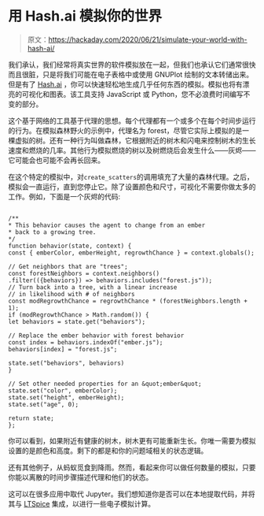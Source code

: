 # 用 Hash.ai 模拟你的世界

> 原文：<https://hackaday.com/2020/06/21/simulate-your-world-with-hash-ai/>

我们承认，我们经常将真实世界的软件模拟放在一起，但我们也承认它们通常很快而且很脏，只是将我们可能在电子表格中或使用 GNUPlot 绘制的文本转储出来。但是有了 [Hash.ai](https://hash.ai/) ，你可以快速轻松地生成几乎任何东西的模拟。模拟也将有漂亮的可视化和图表。该工具支持 JavaScript 或 Python，您不必浪费时间编写不变的部分。

这个基于网络的工具基于代理的思想。每个代理都有一个或多个在每个时间步运行的行为。在模拟森林野火的示例中，代理名为 forest，尽管它实际上模拟的是一棵虚拟的树。还有一种行为叫做森林，它根据附近的树木和闪电来控制树木的生长速度和燃烧的几率。其他行为模拟燃烧的树以及树燃烧后会发生什么——灰烬——它可能会也可能不会再长回来。

在这个特定的模拟中，对`create_scatters`的调用填充了大量的森林代理。之后，模拟会一直运行，直到您停止它。除了设置颜色和尺寸，可视化不需要你做太多的工作。例如，下面是一个灰烬的代码:

```

/**
* This behavior causes the agent to change from an ember
* back to a growing tree.
*/
function behavior(state, context) {
const { emberColor, emberHeight, regrowthChance } = context.globals();

// Get neighbors that are "trees";
const forestNeighbors = context.neighbors()
.filter(({behaviors}) => behaviors.includes("forest.js"));
// Turn back into a tree, with a linear increase
// in likelihood with # of neighbors
const modRegrowthChance = regrowthChance * (forestNeighbors.length + 1);
if (modRegrowthChance > Math.random()) {
let behaviors = state.get("behaviors");

// Replace the ember behavior with forest behavior
const index = behaviors.indexOf("ember.js");
behaviors[index] = "forest.js";

state.set("behaviors", behaviors)
}

// Set other needed properties for an &quot;ember&quot;
state.set("color", emberColor);
state.set("height", emberHeight);
state.set("age", 0);

return state;
};

```

你可以看到，如果附近有健康的树木，树木更有可能重新生长。你唯一需要为模拟设置的是颜色和高度。剩下的都是和你的问题域相关的状态逻辑。

还有其他例子，从蚂蚁觅食到降雨。然而，看起来你可以做任何数量的模拟，只要你能以离散的时间步骤描述代理和他们的状态。

这可以在很多应用中取代 Jupyter。我们想知道你是否可以在本地提取代码，并将其与 [LTSpice](https://hackaday.com/2019/11/30/circuit-simulation-in-python/) 集成，以进行一些电子模拟计算。